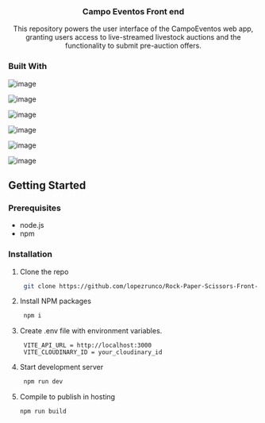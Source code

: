 <div id="top"></div>

<!-- PROJECT LOGO -->
<br />
<div align="center">
<h3 align="center">Campo Eventos Front end</h3>
  This repository powers the user interface of the CampoEventos web app, granting users access to live-streamed livestock auctions and the functionality to submit pre-auction offers.
</div>

### Built With

![image](https://img.shields.io/badge/Vite-B73BFE?style=for-the-badge&logo=vite&logoColor=FFD62E)

![image](https://img.shields.io/badge/React-20232A?style=for-the-badge&logo=react&logoColor=61DAFB)

![image](https://img.shields.io/badge/React_Router-CA4245?style=for-the-badge&logo=react-router&logoColor=white)

![image](https://img.shields.io/badge/Bootstrap-563D7C?style=for-the-badge&logo=bootstrap&logoColor=white)

![image](https://img.shields.io/badge/Sass-CC6699?style=for-the-badge&logo=sass&logoColor=white)

![image](https://img.shields.io/badge/styled--components-DB7093?style=for-the-badge&logo=styled-components&logoColor=white)

<!-- GETTING STARTED -->

## Getting Started

### Prerequisites

- node.js
- npm

### Installation

1. Clone the repo
   ```sh
    git clone https://github.com/lopezrunco/Rock-Paper-Scissors-Front-End.git
   ```
2. Install NPM packages
   ```sh
    npm i
   ```
3. Create .env file with environment variables.
   ```
    VITE_API_URL = http://localhost:3000
    VITE_CLOUDINARY_ID = your_cloudinary_id
   ```
4. Start development server
   ```sh
    npm run dev
   ```
5. Compile to publish in hosting
   ```sh
   npm run build
   ```
